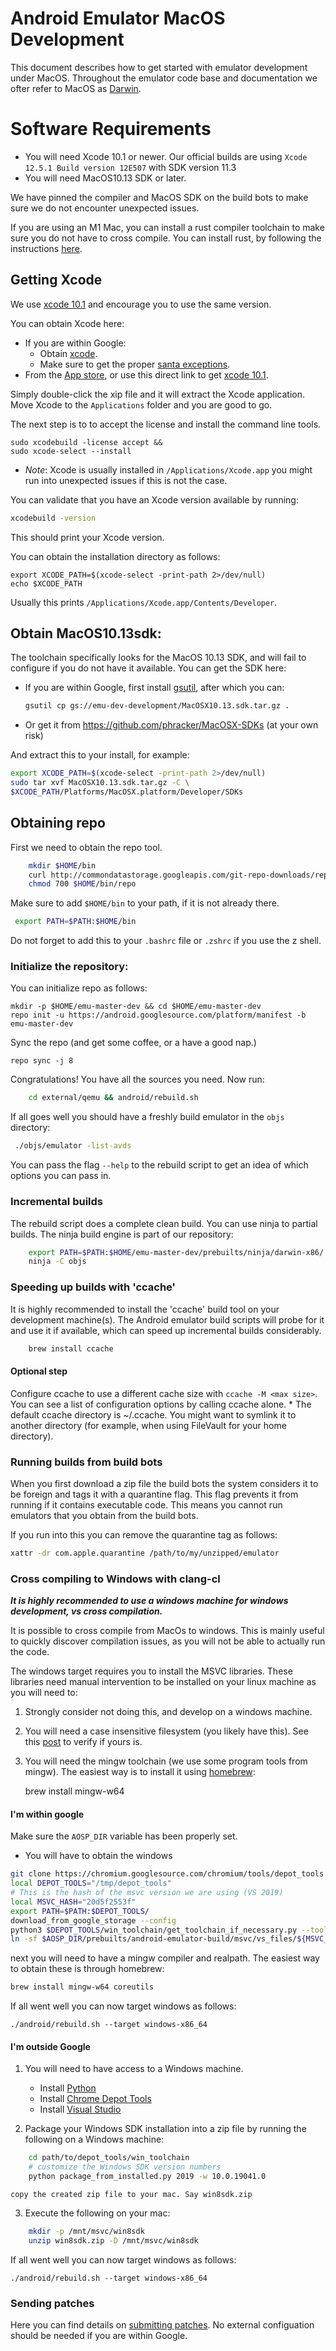 # Android Emulator MacOS Development

This document describes how to get started with emulator development under MacOS. Throughout the emulator code base and documentation we ofter refer to MacOS as
[Darwin](https://www.howtogeek.com/295067/why-is-macos-software-sometimes-labeled-darwin/).

# Software Requirements

- You will need Xcode 10.1 or newer. Our official builds are using `Xcode 12.5.1 Build version 12E507`  with SDK version 11.3
- You will need MacOS10.13 SDK or later.

We have pinned the compiler and MacOS SDK on the build bots to make sure we do not encounter unexpected issues.

If you are using an M1 Mac, you can install a rust compiler toolchain to make sure you do not have to cross compile. You can
install rust, by following the instructions [here](https://www.rust-lang.org/tools/install).

## Getting Xcode

We use [xcode 10.1](https://download.developer.apple.com/Developer_Tools/Xcode_10.1/Xcode_10.1.xip) and encourage you to use the same version.

You can obtain Xcode here:

- If you are within Google:
  - Obtain [xcode](http://go/xcode).
  - Make sure to get the proper [santa exceptions](http://go/santaexception).
- From the [App store](https://apps.apple.com/us/app/xcode/id497799835?ls=1&mt=12), or
  use this direct link to get [xcode 10.1](https://download.developer.apple.com/Developer_Tools/Xcode_10.1/Xcode_10.1.xip).

Simply double-click the xip file and it will extract the Xcode application. Move Xcode to the `Applications` folder and you are good to go.

The next step is to to accept the license and install the command line tools.

    sudo xcodebuild -license accept &&
    sudo xcode-select --install

- _Note_: Xcode is usually installed in `/Applications/Xcode.app` you might run into unexpected issues if this is not the case.

You can validate that you have an Xcode version available by running:

```sh
xcodebuild -version
```

This should print your Xcode version.

You can obtain the installation directory as follows:

```
export XCODE_PATH=$(xcode-select -print-path 2>/dev/null)
echo $XCODE_PATH
```

Usually this prints `/Applications/Xcode.app/Contents/Developer`.

## Obtain MacOS10.13sdk:

The toolchain specifically looks for the MacOS 10.13 SDK, and will fail to configure if you
do not have it available. You can get the SDK here:

- If you are within Google, first install [gsutil](https://cloud.google.com/storage/docs/gsutil_install), after which you can:

  ```sh
  gsutil cp gs://emu-dev-development/MacOSX10.13.sdk.tar.gz .
  ```

- Or get it from https://github.com/phracker/MacOSX-SDKs (at your own risk)

And extract this to your install, for example:

```sh
export XCODE_PATH=$(xcode-select -print-path 2>/dev/null)
sudo tar xvf MacOSX10.13.sdk.tar.gz -C \
$XCODE_PATH/Platforms/MacOSX.platform/Developer/SDKs
```

## Obtaining repo

First we need to obtain the repo tool.

```sh
    mkdir $HOME/bin
    curl http://commondatastorage.googleapis.com/git-repo-downloads/repo > $HOME/bin/repo
    chmod 700 $HOME/bin/repo
```

Make sure to add `$HOME/bin` to your path, if it is not already there.

```sh
 export PATH=$PATH:$HOME/bin
```

Do not forget to add this to your `.bashrc` file or `.zshrc` if you use the z shell.

### Initialize the repository:

You can initialize repo as follows:

    mkdir -p $HOME/emu-master-dev && cd $HOME/emu-master-dev
    repo init -u https://android.googlesource.com/platform/manifest -b emu-master-dev

Sync the repo (and get some coffee, or a have a good nap.)

    repo sync -j 8

Congratulations! You have all the sources you need. Now run:

```sh
    cd external/qemu && android/rebuild.sh
```

If all goes well you should have a freshly build emulator in the `objs` directory:

```sh
 ./objs/emulator -list-avds
```

You can pass the flag `--help` to the rebuild script to get an idea of which options you can pass in.

### Incremental builds

The rebuild script does a complete clean build. You can use ninja to partial builds. The ninja build engine is part of our repository:

```sh
    export PATH=$PATH:$HOME/emu-master-dev/prebuilts/ninja/darwin-x86/
    ninja -C objs
```

### Speeding up builds with 'ccache'

It is highly recommended to install the 'ccache' build tool on your development
machine(s). The Android emulator build scripts will probe for it and use it
if available, which can speed up incremental builds considerably.

```sh
    brew install ccache
```

#### Optional step

Configure ccache to use a different cache size with `ccache -M <max size>`. You can see a list of configuration options by calling ccache alone. \* The default ccache directory is ~/.ccache. You might want to symlink it to another directory (for example, when using FileVault for your home directory).

### Running builds from build bots

When you first download a zip file the build bots the system considers it to be foreign and tags it with a quarantine flag. This flag prevents it from running if it contains executable code.  This means you cannot run emulators that you obtain from the build bots.

If you run into this you can remove the quarantine tag as follows:

```sh
xattr -dr com.apple.quarantine /path/to/my/unzipped/emulator
```


### Cross compiling to Windows with clang-cl

**_It is highly recommended to use a windows machine for windows development, vs cross compilation._**

It is possible to cross compile from MacOs to windows. This is mainly useful to quickly discover compilation issues, as you will not be able to actually run the code.

The windows target requires you to install the MSVC libraries. These libraries need manual intervention to be installed on your linux machine as you will need to:

1. Strongly consider not doing this, and develop on a windows machine.
2. You will need a case insensitive filesystem (you likely have this). See this [post](https://apple.stackexchange.com/questions/71357/how-to-check-if-my-hd-is-case-sensitive-or-not) to verify if yours is.
3. You will need the mingw toolchain (we use some program tools from mingw). The easiest way is to install it using [homebrew](https://brew.sh/):

   brew install mingw-w64

#### I'm within google

Make sure the `AOSP_DIR` variable has been properly set.

- You will have to obtain the windows
```sh
git clone https://chromium.googlesource.com/chromium/tools/depot_tools.git /tmp/depot_tools
local DEPOT_TOOLS="/tmp/depot_tools"
# This is the hash of the msvc version we are using (VS 2019)
local MSVC_HASH="20d5f2553f"
export PATH=$PATH:$DEPOT_TOOLS/
download_from_google_storage --config
python3 $DEPOT_TOOLS/win_toolchain/get_toolchain_if_necessary.py --toolchain-dir=$AOSP_DIR/prebuilts/android-emulator-build/msvc --force --output-json=res.json $MSVC_HASH
ln -sf $AOSP_DIR/prebuilts/android-emulator-build/msvc/vs_files/${MSVC_HASH} $AOSP_DIR/prebuilts/android-emulator-build/msvc/win8sdk
```

next you will need to have a mingw compiler and realpath. The easiest way to obtain these is through homebrew:

```sh
brew install mingw-w64 coreutils
```

If all went well you can now target windows as follows:

    ./android/rebuild.sh --target windows-x86_64

#### I'm outside Google

1. You will need to have access to a Windows machine.

   - Install [Python](https://www.python.org/downloads/windows/)
   - Install [Chrome Depot Tools](https://dev.chromium.org/developers/how-tos/depottools)
   - Install [Visual Studio](https://visualstudio.microsoft.com/)

2. Package your Windows SDK installation into a zip file by running the following on a Windows machine:

```sh
    cd path/to/depot_tools/win_toolchain
    # customize the Windows SDK version numbers
    python package_from_installed.py 2019 -w 10.0.19041.0
```

    copy the created zip file to your mac. Say win8sdk.zip

3. Execute the following on your mac:

```sh
    mkdir -p /mnt/msvc/win8sdk
    unzip win8sdk.zip -D /mnt/msvc/win8sdk
```

If all went well you can now target windows as follows:

    ./android/rebuild.sh --target windows-x86_64

### Sending patches

Here you can find details on [submitting patches](https://gerrit.googlesource.com/git-repo/+/refs/heads/master/SUBMITTING_PATCHES.md). No external configuation should be needed if you are within Google.
